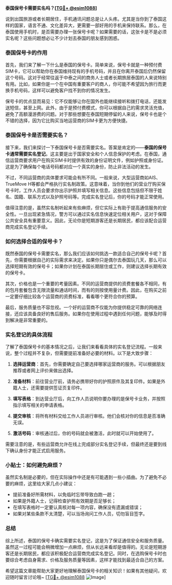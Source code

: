 **泰国保号卡需要实名吗？[[TG💪+ @esim1088](https://t.me/s/esim1088)]**

说到出国旅游或者长期居住，手机通讯问题总是让人头疼。尤其是当你到了泰国这样的国家，语言不通、文化差异大，更需要一部好用的手机来保持联系。那么，在泰国使用手机时，是否需要办理一张保号卡呢？如果需要的话，这张卡是不是必须实名呢？这些问题想必让不少计划去泰国的朋友感到困惑。

### 泰国保号卡的作用

首先，我们来了解一下什么是泰国的保号卡。简单来说，保号卡就是一种预付费SIM卡，它可以帮助你在泰国维持现有的手机号码，并且在你离开泰国后仍然保留这个号码。这对于经常往返于中泰之间的商务人士或者长期旅居泰国的人来说特别有用。比如，如果你是一个在中国有重要客户的商人，你可能不希望因为旅行而更换手机号码，这样可以避免客户找不到你的情况发生。

保号卡的优点显而易见：它不仅能够让你在国外也能继续接听和拨打电话，还能发送短信，甚至上网。此外，由于是预付费模式，你可以根据自己的需求灵活充值，避免了高额漫游费的问题。对于那些想要在泰国短期停留的人来说，保号卡也是个不错的选择，因为它比购买当地运营商的SIM卡更为方便快捷。

### 泰国保号卡是否需要实名？

接下来，我们来探讨一下泰国保号卡是否需要实名。答案是肯定的——**泰国的保号卡通常需要实名登记**。这主要是出于国家安全和个人信息保护的考虑。在泰国，通信运营商要求用户在购买SIM卡时提供有效的身份证明文件，例如护照或身份证。这是为了确保每个电话号码都对应一个真实的身份，防止非法活动的发生。

不过，不同运营商的具体要求可能会有所不同。一般来说，大型运营商如AIS、TrueMove H等都会严格执行实名制政策。这意味着，当你到他们的营业厅购买保号卡时，工作人员会要求你出示护照并填写相关信息。这些信息包括但不限于姓名、国籍、联系方式以及护照号码等。完成实名登记后，你的号码才能正常使用。

值得注意的是，虽然实名制听起来有些麻烦，但它实际上有助于提高通信服务的安全性。一旦出现紧急情况，警方可以通过实名信息快速定位相关用户，这对于保障公共安全具有重要意义。因此，无论你是短期游客还是长期居民，都应该配合运营商完成实名登记手续。

### 如何选择合适的保号卡？

既然泰国的保号卡需要实名，那么我们应该如何挑选一款适合自己的保号卡呢？首先，你需要根据自己的实际需求来决定。如果你只是偶尔去泰国玩几天，那么可以选择短期有效的保号卡；如果你计划在泰国长期居住或工作，则建议选择长期有效的保号卡。

其次，价格也是一个重要的考量因素。不同的运营商提供的资费套餐各不相同，有的包月套餐包含无限流量和通话时间，而有的则按使用量计费。因此，在购买之前一定要仔细比较各个运营商的资费标准，看看哪个更符合你的预算。

最后，服务质量也不容忽视。一个好的运营商不仅能为你提供稳定可靠的网络连接，还应该具备良好的售后服务。如果你在使用过程中遇到任何问题，能够及时得到解决是非常重要的。

### 实名登记的具体流程

了解了泰国保号卡的基本情况之后，让我们来看看具体的实名登记流程。一般来说，整个过程并不复杂，但需要提前准备好必要的材料。以下是大致步骤：

1. **选择运营商**：首先，你需要确定自己要选择哪家运营商的服务。可以根据朋友推荐或者网上评价来做出选择。
   
2. **准备材料**：前往营业厅前，请务必携带好你的护照原件及其复印件。如果是外籍人士，还需要提供签证页复印件。

3. **填写表格**：到达营业厅后，向工作人员说明你要办理的是保号卡业务，并按照指示填写相关的申请表格。

4. **提交审核**：将所有材料交给工作人员进行审核。他们会核对你的信息是否准确无误。

5. **激活号码**：审核通过后，你的号码就会被激活，此时就可以开始使用了。

需要注意的是，有些运营商允许在线上完成部分实名登记手续，但最终还是要到线下确认身份才能正式启用服务。

### 小贴士：如何避免麻烦？

虽然实名制是必要的，但在实际操作中还是有可能遇到一些小插曲。为了避免不必要的麻烦，这里给大家几点小建议：

- 提前准备好所需材料，以免临时忘带导致白跑一趟；
- 如果是外籍人士，记得检查护照有效期是否足够长；
- 在填写表格时一定要认真核对每一项内容，确保没有遗漏或错误；
- 如果对某些条款不太清楚，可以当场询问工作人员，切勿盲目签字。

### 总结

综上所述，泰国的保号卡确实需要实名登记，这是为了保证通信安全和服务质量。虽然这一过程可能会稍微增加一点麻烦，但从长远来看却是值得的。无论是短期游客还是长期居民，都应该积极配合运营商完成实名登记。同时，在选购保号卡时也要综合考虑自身需求、价格及服务质量等因素，这样才能找到最适合自己的方案。

希望这篇文章能帮助大家更好地理解泰国保号卡的相关知识！如果有其他疑问，欢迎随时留言讨论哦~ [[TG💪+ @esim1088](https://t.me/s/esim1088) ![Image](https://i.postimg.cc/4NQfJmqS/Snipaste-2025-05-13-00-14-12.png)]